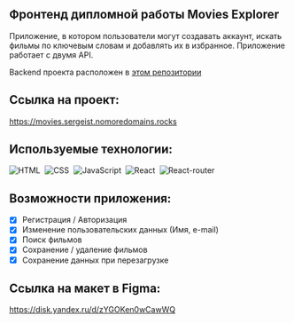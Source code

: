## Фронтенд дипломной работы Movies Explorer

Приложение, в котором пользователи могут создавать аккаунт, искать фильмы по ключевым словам и добавлять их в избранное.
Приложение работает с двумя API.

Backend проекта расположен в [этом репозитории](https://github.com/SergeiStepantsov/movies-explorer-api)

## Ссылка на проект: 

https://movies.sergeist.nomoredomains.rocks


## Используемые технологии:
![HTML](https://img.shields.io/badge/-HTML-05122A?style=flat&logo=HTML5)&nbsp;
![CSS](https://img.shields.io/badge/-CSS-05122A?style=flat&logo=CSS3&logoColor=1572B6)&nbsp;
![JavaScript](https://img.shields.io/badge/-JavaScript-05122A?style=flat&logo=javascript)&nbsp;
![React](https://img.shields.io/badge/-React-05122A?style=flat&logo=react)&nbsp;
![React-router](https://img.shields.io/badge/-React_Router-05122A?style=flat&logo=react-router)&nbsp;

## Возможности приложения:

- [x] Регистрация / Авторизация
- [x] Изменение пользовательских данных (Имя, e-mail)
- [x] Поиск фильмов 
- [x] Сохранение / удаление фильмов
- [x] Сохранение данных при перезагрузке

## Ссылка на макет в Figma:
https://disk.yandex.ru/d/zYGOKen0wCawWQ